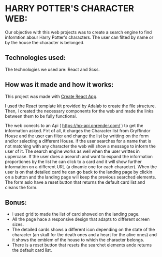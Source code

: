 # HARRY POTTER'S CHARACTER WEB:

Our objective with this web projects was to create a search engine to find informtion abour Harry Potter's characters. The user can filted by name or by the house the character is belonged. 


## Technologies used:

The technologies we used are: React and Scss.


## How was it made and how it works: 

This project was made with [Create React App](https://github.com/facebook/create-react-app).

I used the React template kit provided by Adalab to create the file structure. Then, I created the necessary components for the web and made the links between them to be fully functional. 

The web conects to an Api ( https://hp-api.onrender.com/ ) to get the information asked. Firt of all, it charges the Character list from Gryffindor House and the user can filter and change the list by writting on the form and/or selecting a different House. If the user searches for a name that is not matching with any character the web will show a message to inform the user of it. The search engine works as well when the user writtes in uppercase. If the user does a asearch and want to expand the information proportiones by the list he can click to a card and it will show further information on a different URL (a dinamic one for each character). When the user is on that detailed card he can go back to the landing page by clickin on a button and the landing page will keep the previous searched elements. The form aslo have a reset button that returns the default card list and cleans the form. 

## Bonus:

- I used grid to made the list of card showed on the landing page.
- All the page hace a responsive design that adapts to different screen sizes. 
- The detailed cards shows a different icon depending on the state of the character (an skull for the death ones and a heart for the alive ones) and it shows the emblem of the house to which the character belongs.
- There is a reset button that resets the searchet elements ande returns the default card list.